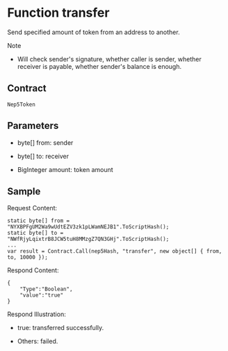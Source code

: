 # Function transfer

Send specified amount of token from an address to another.

> [!Note]
>
> - Will check sender's signature, whether caller is sender, whether receiver is payable, whether sender's balance is enough.

## Contract

	Nep5Token

## Parameters

- byte[] from: sender

- byte[] to: receiver

- BigInteger amount: token amount

## Sample

Request Content:

```
static byte[] from = "NYXBPFgUM2Wa9wUdtEZV3zk1pLWamNEJB1".ToScriptHash();
static byte[] to = "NWfRjyLqixtrB8JCW5tuH8MMzgZ7QN3GHj".ToScriptHash();
...
var result = Contract.Call(nep5Hash, "transfer", new object[] { from, to, 10000 });
```

Respond Content:

```
{
	"Type":"Boolean",
	"value":"true"
}
```

Respond Illustration:

- true: transferred successfully.

- Others: failed.
